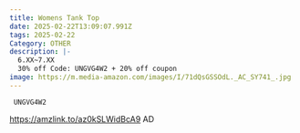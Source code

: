 ```yaml
---
title: Womens Tank Top
date: 2025-02-22T13:09:07.991Z
tags: 2025-02-22
Category: OTHER
description: |-
  6.XX~7.XX
  30% off Code: UNGVG4W2 + 20% off coupon
image: https://m.media-amazon.com/images/I/71dQsGSSOdL._AC_SY741_.jpg
---
```

<pre class="language-javascript"><code

class="language-javascript"> UNGVG4W2</code></pre>

https://amzlink.to/az0kSLWidBcA9   AD